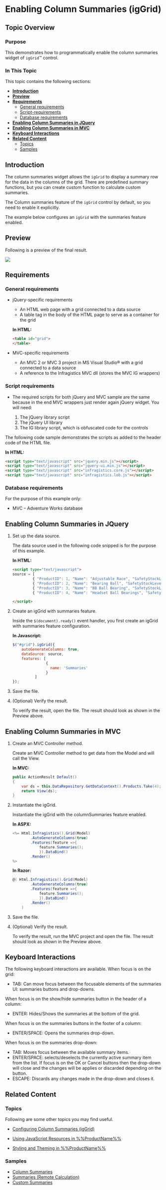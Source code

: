 ﻿<!--
|metadata|
{
    "fileName": "iggrid-enabling--column-summaries",
    "controlName": "igGrid",
    "tags": ["Getting Started","Grids","Summaries"]
}
|metadata|
-->

# Enabling Column Summaries (igGrid)

## Topic Overview

### Purpose
This demonstrates how to programmatically enable the column summaries widget of `igGrid`™ control.

### In This Topic
This topic contains the following sections:

-   [**Introduction**](#introduction)
-   [**Preview**](#preview)
-   [**Requirements**](#requirements)
    -   [General requirements](#general-requirements)
    -   [Script-requirements](#scrip-requirements)
    -   [Database requirements](#database-requirements)
-   [**Enabling Column Summaries in JQuery**](#enabling-js)
-   [**Enabling Column Summaries in MVC**](#enabling-mvc)
-	[**Keyboard Interactions**](#keyboard-interaction)
-   [**Related Content**](#related-content)
    -   [Topics](#topics)
    -   [Samples](#samples)

## <a id="introduction"></a> Introduction
The column summaries widget allows the `igGrid` to display a summary row for the data in the columns of the grid. There are predefined summary functions, but you can create custom function to calculate custom summaries.

The Column summaries feature of the `igGrid` control by default, so you need to enable it explicitly.

The example below configures an `igGrid` with the summaries feature enabled.

## <a id="preview"></a> Preview
Following is a preview of the final result.

![](images/Enabling_Column_Summaries_01.png)

## <a id="requirements"></a> Requirements

### <a id="general-requirements"></a> General requirements 
-   jQuery-specific requirements

    -   An HTML web page with a grid connected to a data source
    -   A table tag in the body of the HTML page to serve as a container for the grid

    **In HTML:**

    ```html
    <table id="grid">
    </table>
    ```

-   MVC-specific requirements
    -   An MVC 2 or MVC 3 project in MS Visual Studio® with a grid connected to a data source
    -   A reference to the Infragistics MVC dll (stores the MVC IG wrappers)

### <a id="scrip-requirements"></a> Script requirements 

-   The required scripts for both jQuery and MVC sample are the same because in the end MVC wrappers just render again jQuery widget. You will need:

    1.  The jQuery library script
    2.  The jQuery UI library
    3.  The IG library script, which is obfuscated code for the controls

The following code sample demonstrates the scripts as added to the header code of the HTML file.

**In HTML:**

```html
<script type="text/javascript" src="jquery.min.js"></script>
<script type="text/javascript" src="jquery-ui.min.js"></script>
<script type="text/javascript" src="infragistics.core.js"></script>
<script type="text/javascript" src="infragistics.lob.js"></script>
```

### <a id="database-requirements"></a> Database requirements 
For the purpose of this example only:

-   MVC – Adventure Works database

## <a id="enabling-js"></a> Enabling Column Summaries in JQuery

1.  Set up the data source.

    The data source used in the following code snipped is for the purpose of this example.

    **In HTML:**

    ```html
    <script type="text/javascript">
    source = [
             { "ProductID": 1, "Name": "Adjustable Race", "SafetyStockLevel": 1000, "ReorderPoint": 750, "StandardCost": 0.0000 }, 
             { "ProductID": 2, "Name": "Bearing Ball", "SafetyStockLevel": 1000, "ReorderPoint": 750, "StandardCost": 0.0000 }, 
             { "ProductID": 3, "Name": "BB Ball Bearing", "SafetyStockLevel": 800, "ReorderPoint": 600, "StandardCost": 0.0000 },
             { "ProductID": 4, "Name": "Headset Ball Bearings", "SafetyStockLevel": 800, "ReorderPoint": 600, "StandardCost": 0.0000 }]

    </script>
    ```

2.  Create an igGrid with summaries feature.

    Inside the `$(document).ready()` event handler, you first create an igGrid with summaries feature configuration.

    **In Javascript:**

    ```js
    $("#grid").igGrid({
        autoGenerateColumns: true,
        dataSource: source,
        features: [
                   {
                     name: 'Summaries'
                   }
              ]
    });
    ```

3.  Save the file.
4.  (Optional) Verify the result.

    To verify the result, open the file. The result should look as shown in the Preview above.

## <a id="enabling-mvc"></a> Enabling Column Summaries in MVC

1.  Create an MVC Controller method.

    Create an MVC Controller method to get data from the Model and will call the View.

    **In MVC:**

    ```csharp
    public ActionResult Default()
    {
        var ds = this.DataRepository.GetDataContext().Products.Take(4);
        return View(ds);
    }
    ```

2.  Instantiate the igGrid.

    Instantiate the igGrid with the columnSummaries feature enabled.

    **In ASPX:**

    ```csharp
    <%= Html.Infragistics().Grid(Model)
            .AutoGenerateColumns(true)
            .Features(feature =>{
                feature.Summaries();
                }).DataBind()
            .Render()
    %>
    ```

    **In Razor:**

    ```csharp
    @( Html.Infragistics().Grid(Model)
            .AutoGenerateColumns(true)
            .Features(feature =>{
                feature.Summaries();
                }).DataBind()
            .Render()
        )
    ```

3.  Save the file.
4.  (Optional) Verify the result.

    To verify the result, run the MVC project and open the file. The result should look as shown in the Preview above.

## <a id="keyboard-interaction"></a> Keyboard Interactions

The following keyboard interactions are available.
When focus is on the grid:

-	TAB: Can move focus between the focusable elements of the summaries UI:  summaries buttons and drop-downs.

When focus is on the show/hide summaries button in the header of a column:

-	ENTER: Hides/Shows the summaries at the bottom of the grid.

When focus is on the summaries buttons in the footer of a column:

-	ENTER/SPACE: Opens the summaries drop-down.

When focus is on the summaries drop-down:

-	TAB: Moves focus between the available summary items.
-	ENTER/SPACE: selects/deselects the currently active summary item from the list. If focus is on the OK or Cancel buttons then the drop-down will close and the changes will be applies or discarded depending on the button.
-	ESCAPE: Discards any changes made in the drop-down and closes it.


## <a id="related-content"></a> Related Content

### <a id="topics"></a> Topics

Following are some other topics you may find useful.

- [Configuring Column Summaries (igGrid)](igGrid-Configuring-Column-Summaries.html)

- [Using JavaScript Resources in %%ProductName%%](Deployment-Guide-JavaScript-Resources.html)

- [Styling and Theming in %%ProductName%%](Deployment-Guide-Styling-and-Theming.html)

### <a id="samples"></a> Samples

-   [Column Summaries](%%SamplesUrl%%/grid/summaries)
-   [Summaries (Remote Calculation)](%%SamplesUrl%%/grid/summaries-remote)
-   [Custom Summaries](%%SamplesUrl%%/grid/summaries-custom)

 

 



